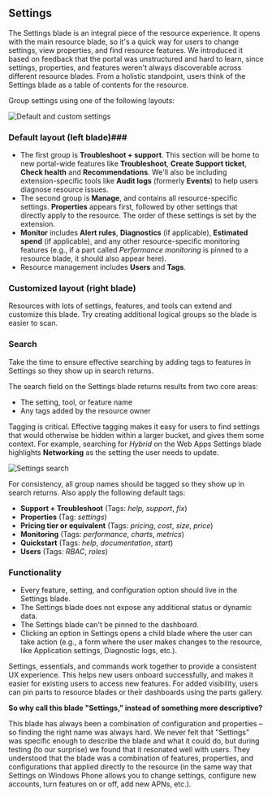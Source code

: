 
<tags
    ms.service="portalfx"
    ms.workload="portalfx"
    ms.tgt_pltfrm="portalfx"
    ms.devlang="portalfx"
    ms.topic="get-started-article"
    ms.date="09/15/2015" 
    ms.author="mattshel"/>    

## Settings ##

The Settings blade is an integral piece of the resource experience. It opens with the main resource blade, so it's a quick way for users to change settings, view properties, and find resource features. We introduced it based on feedback that the portal was  unstructured and hard to learn, since settings, properties, and features weren't always discoverable across different resource blades. From a holistic standpoint, users think of the Settings blade as a table of contents for the resource.

Group settings using one of the following layouts: 

![Default and custom settings][default_or_custom]

### Default layout (left blade)###

-  	The first group is **Troubleshoot + support**. This section will be home to new portal-wide features like **Troubleshoot**, **Create Support ticket**, **Check health** and **Recommendations**. We'll also be including extension-specific tools like **Audit logs** (formerly **Events**) to help users diagnose resource issues. 
-	The second group is **Manage**, and contains all resource-specific settings. **Properties** appears first, followed by other settings that directly apply to the resource. The order of these settings is set by the extension.
- **Monitor** includes **Alert rules**, **Diagnostics** (if applicable), **Estimated spend** (if applicable), and any other resource-specific monitoring features (e.g., if a part called *Performance monitoring* is pinned to a resource blade, it should also appear here).
- Resource management includes **Users** and **Tags**.

	
### Customized layout (right blade) ###

Resources with lots of settings, features, and tools can extend and customize this blade. Try creating additional logical groups so the blade is easier to scan.

### Search ###

Take the time to ensure effective searching by adding tags to features in Settings so they show up in search returns. 

The search field on the Settings blade returns results from two core areas: 

- The setting, tool, or feature name 
- Any tags added by the resource owner 

Tagging is critical. Effective tagging makes it easy for users to find settings that would otherwise be hidden within a larger bucket, and gives them some context. For example, searching for *Hybrid* on the Web Apps Settings blade highlights **Networking** as the setting the user needs to update. 

![Settings search][settings]


For consistency, all group names should be tagged so they show up in search returns. Also apply the following default tags:



- **Support + Troubleshoot** (Tags: *help,* *support*, *fix*)
- **Properties** (Tag: *settings*)
- **Pricing tier or equivalent** (Tags: *pricing*, *cost*, *size*, *price*)
- **Monitoring** (Tags: *performance*, *charts*, *metrics*)
- **Quickstart** (Tags: *help*, *documentation*, *start*)
- **Users** (Tags: *RBAC*, *roles*)

### Functionality ###

- Every feature, setting, and configuration option should live in the Settings blade. 
-	The Settings blade does not expose any additional status or dynamic data.
-	The Settings blade can't be pinned to the dashboard.
-	Clicking an option in Settings opens a child blade where the user can take action (e.g., a form where the user makes changes to the resource, like Application settings, Diagnostic logs, etc.).

Settings, essentials, and commands work together to provide a consistent UX experience. This helps new users onboard successfully, and makes it easier for existing users to access new features. For added visibility, users can pin parts to resource blades or their dashboards using the parts gallery.

**So why call this blade "Settings," instead of something more descriptive?**

This blade has always been a combination of configuration and properties – so finding the right name was always hard. We never felt that "Settings" was specific enough to describe the blade and what it could do, but during testing (to our surprise) we found that it resonated well with users. They understood that the blade was a combination of features, properties, and configurations that applied directly to the resource (in the same way that Settings on Windows Phone allows you to change settings, configure new accounts, turn features on or off, add new APNs, etc.). 




[default_or_custom]: ../media/portalfx-ux-settings/def_cust_settings3.jpg

[settings]: ../media/portalfx-ux-settings/Settings3.png



